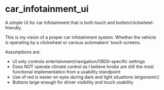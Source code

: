 # car_infotainment_ui
A simple UI for car infotainment that is both touch and button/clickwheel-friendly.

This is my vision of a proper car infotainment system. Whether the vehicle is operating by a clickwheel or various
automakers' touch screens.

Assumptions are:
* UI only controls entertainment/navigation/OBDII-specific settings
* Does NOT operate climate control as I believe knobs are still the most functional implementation from a usability standpoint
* Use of red is easier on eyes during dark and light situations (ergonomic)
* Buttons large enough for driver visibility and touch usability
